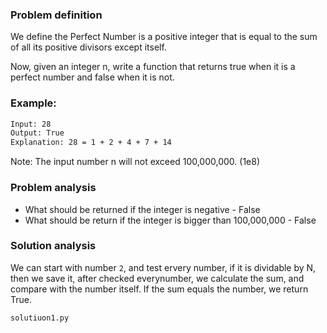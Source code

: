 ### Problem definition
We define the Perfect Number is a positive integer that is equal to the sum of all its positive divisors except itself.

Now, given an integer n, write a function that returns true when it is a perfect number and false when it is not.

### Example:
```bash
Input: 28
Output: True
Explanation: 28 = 1 + 2 + 4 + 7 + 14
```
Note: The input number n will not exceed 100,000,000. (1e8)

### Problem analysis
* What should be returned if the integer is negative - False
* What should be return if the integer is bigger than 100,000,000 - False

### Solution analysis
We can start with number `2`, and test ervery number, if it is dividable by N, then we save it, after checked everynumber, we calculate the sum, and compare with the number itself. If the sum equals the number, we return True.

`solutiuon1.py`